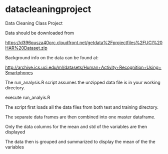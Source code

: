 datacleaningproject
===================

Data Cleaning Class Project

Data should be downloaded from

https://d396qusza40orc.cloudfront.net/getdata%2Fprojectfiles%2FUCI%20HAR%20Dataset.zip 

Background info on the data can be found at:

http://archive.ics.uci.edu/ml/datasets/Human+Activity+Recognition+Using+Smartphones 


The run_analysis.R script assumes the unzipped data file is in your working directory.

execute run_analyis.R

The script first loads all the data files from both test and training directory.

The separate data frames are then combined into one master dataframe.

Only the data columns for the mean and std of the variables are then displayed

The data then is grouped and summarized to display the mean of the the variables
